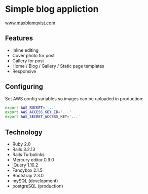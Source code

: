 # Simple blog appliction
www.maxblomqvist.com

## Features

- Inline editing
- Cover photo for post
- Gallery for post
- Home / Blog / Gallery / Static page templates
- Responsive

## Configuring
Set AWS config variables so images can be uploaded in production:
```bash
export AWS_BUCKET='...'
export AWS_ACCESS_KEY_ID='...'
export AWS_SECRET_ACCESS_KEY='...'
```

## Technology

- Ruby 2.0
- Rails 3.2.13
- Rails Turbolinks
- Mercury editor 0.9.0
- jQuery 1.10.2
- Fancybox 2.1.5
- Bootstrap 2.3.0
- mySQL      (development)
- postgreSQL (production)

